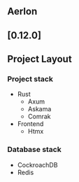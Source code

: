 ## Aerlon

## [0.12.0]

## Project Layout

### Project stack

- Rust
  - Axum
  - Askama
  - Comrak
- Frontend
  - Htmx

### Database stack

- CockroachDB
- Redis
